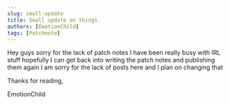 ```yaml
---
slug: small-update
title: Small update on things
authors: [EmotionChild]
tags: [Patchnote]
---
```


Hey guys sorry for the lack of patch notes I have been really busy with IRL stuff hopefully I can get back into writing the patch notes and publishing them again I am sorry for the lack of posts here and I plan on changing that

Thanks for reading,

EmotionChild